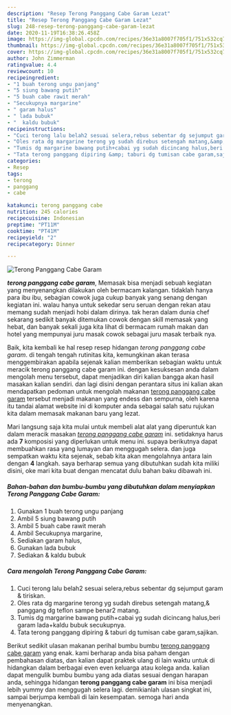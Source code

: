 ```yaml
---
description: "Resep Terong Panggang Cabe Garam Lezat"
title: "Resep Terong Panggang Cabe Garam Lezat"
slug: 248-resep-terong-panggang-cabe-garam-lezat
date: 2020-11-19T16:38:26.458Z
image: https://img-global.cpcdn.com/recipes/36e31a8007f705f1/751x532cq70/terong-panggang-cabe-garam-foto-resep-utama.jpg
thumbnail: https://img-global.cpcdn.com/recipes/36e31a8007f705f1/751x532cq70/terong-panggang-cabe-garam-foto-resep-utama.jpg
cover: https://img-global.cpcdn.com/recipes/36e31a8007f705f1/751x532cq70/terong-panggang-cabe-garam-foto-resep-utama.jpg
author: John Zimmerman
ratingvalue: 4.4
reviewcount: 10
recipeingredient:
- "1 buah terong ungu panjang"
- "5 siung bawang putih"
- "5 buah cabe rawit merah"
- "Secukupnya margarine"
- " garam halus"
- " lada bubuk"
- "  kaldu bubuk"
recipeinstructions:
- "Cuci terong lalu belah2 sesuai selera,rebus sebentar dg sejumput garam &amp; tiriskan."
- "Oles rata dg margarine terong yg sudah direbus setengah matang,&amp; panggang dg teflon sampe benar2 matang."
- "Tumis dg margarine bawang putih+cabai yg sudah dicincang halus,beri garam lada+kaldu bubuk secukupnya."
- "Tata terong panggang dipiring &amp; taburi dg tumisan cabe garam,sajikan."
categories:
- Resep
tags:
- terong
- panggang
- cabe

katakunci: terong panggang cabe 
nutrition: 245 calories
recipecuisine: Indonesian
preptime: "PT11M"
cooktime: "PT41M"
recipeyield: "2"
recipecategory: Dinner

---
```



![Terong Panggang Cabe Garam](https://img-global.cpcdn.com/recipes/36e31a8007f705f1/751x532cq70/terong-panggang-cabe-garam-foto-resep-utama.jpg)

<b><i>terong panggang cabe garam</i></b>, Memasak bisa menjadi sebuah kegiatan yang menyenangkan dilakukan oleh bermacam kalangan. tidaklah hanya para ibu ibu, sebagian cowok juga cukup banyak yang senang dengan kegiatan ini. walau hanya untuk sekedar seru seruan dengan rekan atau memang sudah menjadi hobi dalam dirinya. tak heran dalam dunia chef sekarang sedikit banyak ditemukan cowok dengan skill memasak yang hebat, dan banyak sekali juga kita lihat di bermacam rumah makan dan hotel yang mempunyai juru masak cowok sebagai juru masak terbaik nya.

Baik, kita kembali ke hal resep resep hidangan <i>terong panggang cabe garam</i>. di tengah tengah rutinitas kita, kemungkinan akan terasa menggembirakan apabila sejenak kalian memberikan sebagian waktu untuk meracik terong panggang cabe garam ini. dengan kesuksesan anda dalam mengolah menu tersebut, dapat menjadikan diri kalian bangga akan hasil masakan kalian sendiri. dan lagi disini dengan perantara situs ini kalian akan mendapatkan pedoman untuk mengolah makanan <u>terong panggang cabe garam</u> tersebut menjadi makanan yang endess dan sempurna, oleh karena itu tandai alamat website ini di komputer anda sebagai salah satu rujukan kita dalam memasak makanan baru yang lezat.




Mari langsung saja kita mulai untuk membeli alat alat yang diperuntuk kan dalam meracik masakan <u><i>terong panggang cabe garam</i></u> ini. setidaknya harus ada <b>7</b> komposisi yang diperlukan untuk menu ini. supaya berikutnya dapat membuahkan rasa yang lumayan dan menggugah selera. dan juga sempatkan waktu kita sejenak, sebab kita akan mengolahnya antara lain dengan <b>4</b> langkah. saya berharap semua yang dibutuhkan sudah kita miliki disini, oke mari kita buat dengan mencatat dulu bahan baku dibawah ini.

<!--inarticleads1-->

##### Bahan-bahan dan bumbu-bumbu yang dibutuhkan dalam menyiapkan Terong Panggang Cabe Garam:

1. Gunakan 1 buah terong ungu panjang
1. Ambil 5 siung bawang putih
1. Ambil 5 buah cabe rawit merah
1. Ambil Secukupnya margarine,
1. Sediakan  garam halus,
1. Gunakan  lada bubuk
1. Sediakan  &amp; kaldu bubuk




<!--inarticleads2-->

##### Cara mengolah Terong Panggang Cabe Garam:

1. Cuci terong lalu belah2 sesuai selera,rebus sebentar dg sejumput garam &amp; tiriskan.
1. Oles rata dg margarine terong yg sudah direbus setengah matang,&amp; panggang dg teflon sampe benar2 matang.
1. Tumis dg margarine bawang putih+cabai yg sudah dicincang halus,beri garam lada+kaldu bubuk secukupnya.
1. Tata terong panggang dipiring &amp; taburi dg tumisan cabe garam,sajikan.




Berikut sedikit ulasan makanan perihal bumbu bumbu <u>terong panggang cabe garam</u> yang enak. kami berharap anda bisa paham dengan pembahasan diatas, dan kalian dapat praktek ulang di lain waktu untuk di hidangkan dalam berbagai even even keluarga atau kolega anda. kalian dapat mengulik bumbu bumbu yang ada diatas sesuai dengan harapan anda, sehingga hidangan <b>terong panggang cabe garam</b> ini bisa menjadi lebih yummy dan menggugah selera lagi. demikianlah ulasan singkat ini, sampai berjumpa kembali di lain kesempatan. semoga hari anda menyenangkan.
